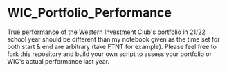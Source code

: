 # WIC_Portfolio_Performance

True performance of the Western Investment Club's portfolio in 21/22 school year should be different than my notebook given as the time set for both start & end are arbitrary (take FTNT for example). Please feel free to fork this repository and build your own script to assess your portfolio or WIC's actual performance last year. 
